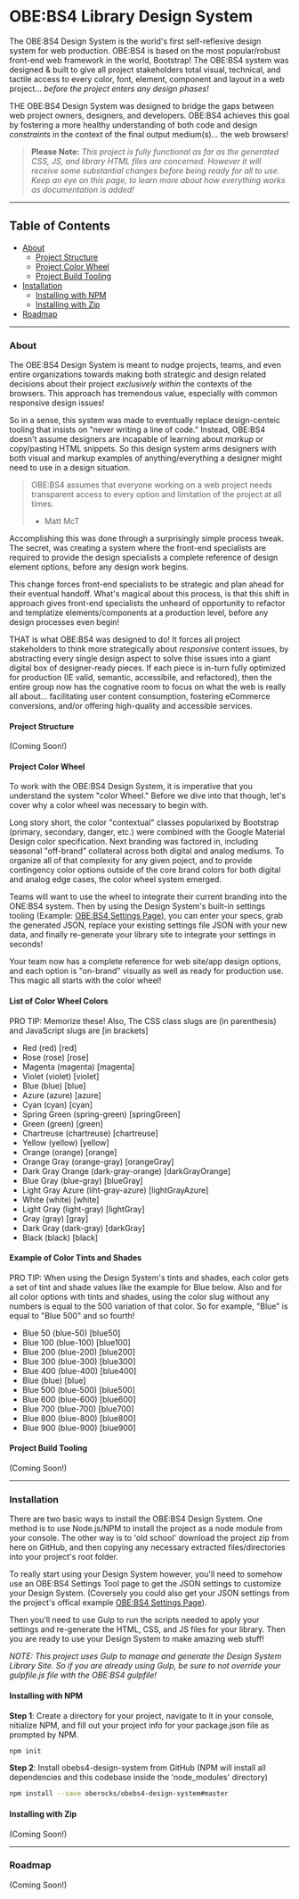 # OBE:BS4 Library Design System

The OBE:BS4 Design System is the world's first self-reflexive design system for web production. OBE:BS4 is based on the most popular/robust front-end web framework in the world, Bootstrap! The OBE:BS4 system was designed & built to give all project stakeholders total visual, technical, and tactile access to every color, font, element, component and layout in a web project... *before the project enters any design phases!*

THE OBE:BS4 Design System was designed to bridge the gaps between web project owners, designers, and developers. OBE:BS4 achieves this goal by fostering a more healthy understanding of both code and design *constraints* in the context of the final output medium(s)... the web browsers!

> **Please Note:** *This project is fully functional as far as the generated CSS, JS, and library HTML files are concerned. However it will receive some _substantial changes_ before being ready for all to use. Keep an eye on this page, to learn more about how everything works as documentation is added!*


---


## Table of Contents

* [About](#about)
    * [Project Structure](#project-structure)
    * [Project Color Wheel](#project-color-wheel)
    * [Project Build Tooling](#project-build-tooling)
* [Installation](#installation)
    * [Installing with NPM](#installing-with-npm)
    * [Installing with Zip](#installing-with-zip)
* [Roadmap](#roadmap)


---


### About

The OBE:BS4 Design System is meant to nudge projects, teams, and even entire organizations towards making both strategic and design related decisions about their project *exclusively within* the contexts of the browsers. This approach has tremendous value, especially with common responsive design issues!

So in a sense, this system was made to eventually replace design-centeic tooling that insists on "never writing a line of code." Instead, OBE:BS4 doesn't assume designers are incapable of learning about *markup* or copy/pasting HTML snippets. So this design system arms designers with both visual and markup examples of anything/everything a designer might need to use in a design situation.

> OBE:BS4 assumes that everyone working on a web project needs transparent access to every option and limitation of the project at all times.
> - Matt McT

Accomplishing this was done through a surprisingly simple process tweak. The secret, was creating a system where the front-end specialists are required to provide the design specialists a complete reference of design element options, before any design work begins.

This change forces front-end specialists to be strategic and plan ahead for their eventual handoff. What's magical about this process, is that this shift in approach gives front-end specialists the unheard of opportunity to refactor and templatize elements/components at a production level, before any design processes even begin!

THAT is what OBE:BS4 was designed to do! It forces all project stakeholders to think more strategically about *responsive* content issues, by abstracting every single design aspect to solve thise issues into a giant digital box of designer-ready pieces. If each piece is in-turn fully optimized for production (IE valid, semantic, accessibile, and refactored), then the entire group now has the cognative room to focus on what the web is really all about... facilitating user content consumption, fostering eCommerce conversions, and/or offering high-quality and accessible services.

#### Project Structure

(Coming Soon!)

#### Project Color Wheel

To work with the OBE:BS4 Design System, it is imperative that you understand the system "color Wheel." Before we dive into that though, let's cover why a color wheel was necessary to begin with.

Long story short, the color "contextual" classes popularixed by Bootstrap (primary, secondary, danger, etc.) were combined with the Google Material Design color specification. Next branding was factored in, including seasonal "off-brand" collateral across both digital and analog mediums. To organize all of that complexity for any given poject, and to provide contingency color options outside of the core brand colors for both digital and analog edge cases, the color wheel system emerged.

Teams will want to use the wheel to integrate their current branding into the ONE:BS4 system. Then by using the Design System's built-in settings tooling (Example: [OBE:BS4 Settings Page](https://library.mattmct.com/settings.html)), you can enter your specs, grab the generated JSON, replace your existing settings file JSON with your new data, and finally re-generate your library site to integrate your settings in seconds!

Your team now has a complete reference for web site/app design options, and each option is "on-brand" visually as well as ready for production use. This magic all starts with the color wheel!

#### List of Color Wheel Colors

PRO TIP: Memorize these! Also, The CSS class slugs are (in parenthesis) and JavaScript slugs are [in brackets]

* Red               (red)               [red]
* Rose              (rose)              [rose]
* Magenta           (magenta)           [magenta]
* Violet            (violet)            [violet]
* Blue              (blue)              [blue]
* Azure             (azure)             [azure]
* Cyan              (cyan)              [cyan]
* Spring Green      (spring-green)      [springGreen]
* Green             (green)             [green]
* Chartreuse        (chartreuse)        [chartreuse]
* Yellow            (yellow)            [yellow]
* Orange            (orange)            [orange]
* Orange Gray       (orange-gray)       [orangeGray]
* Dark Gray Orange  (dark-gray-orange)  [darkGrayOrange] 
* Blue Gray         (blue-gray)         [blueGray]
* Light Gray Azure  (liht-gray-azure)   [lightGrayAzure]
* White             (white)             [white]
* Light Gray        (light-gray)        [lightGray]
* Gray              (gray)              [gray]
* Dark Gray         (dark-gray)         [darkGray]
* Black             (black)             [black]

#### Example of Color Tints and Shades

PRO TIP: When using the Design System's tints and shades, each color gets a set of tint and shade values like the example for Blue below. Also and for all color options with tints and shades, using the color slug without any numbers is equal to the 500 variation of that color. So for example, "Blue" is equal to "Blue 500" and so fourth!

* Blue 50   (blue-50)   [blue50]
* Blue 100  (blue-100)  [blue100]
* Blue 200  (blue-200)  [blue200]
* Blue 300  (blue-300)  [blue300]
* Blue 400  (blue-400)  [blue400]
* Blue      (blue)      [blue]
* Blue 500  (blue-500)  [blue500]
* Blue 600  (blue-600)  [blue600]
* Blue 700  (blue-700)  [blue700]
* Blue 800  (blue-800)  [blue800]
* Blue 900  (blue-900)  [blue900]

#### Project Build Tooling

(Coming Soon!)


---


### Installation

There are two basic ways to install the OBE:BS4 Design System. One method is to use Node.js/NPM to install the project as a node module from your console. The other way is to 'old school' download the project zip from here on GitHub, and then copying any necessary extracted files/directories into your project's root folder.

To really start using your Design System however, you'll need to somehow use an OBE:BS4 Settings Tool page to get the JSON settings to customize your Design System. (Coversely you could also get your JSON settings from the project's offical example [OBE:BS4 Settings Page](https://library.mattmct.com/settings.html)).

Then you'll need to use Gulp to run the scripts needed to apply your settings and re-generate the HTML, CSS, and JS files for your library. Then you are ready to use your Design System to make amazing web stuff!

*NOTE: This project uses Gulp to manage and generate the Design System Library Site. So if you are already using Gulp, be sure to not override your gulpfile.js file with the OBE:BS4 gulpfile!*

#### Installing with NPM

**Step 1**: Create a directory for your project, navigate to it in your console, nitialize NPM, and fill out your project info for your package.json file as prompted by NPM.
```bash
npm init
```

**Step 2**: Install obebs4-design-system from GitHub (NPM will install all dependencies and this codebase inside the 'node_modules' directory)
```bash
npm install --save oberocks/obebs4-design-system#master
```

<!---
**Step 3**: Use the following series of command line scripts to move the starting library files into your working directory
```bash
npm run create-obebs4-directories
```
-->

#### Installing with Zip

(Coming Soon!)


---


### Roadmap

(Coming Soon!)
